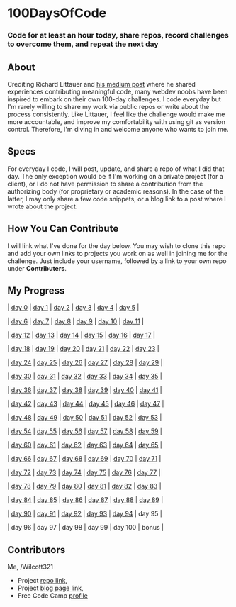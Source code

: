 # 100DaysOfCode
### Code for at least an hour today, share repos, record challenges to overcome them, and repeat the next day

## About
Crediting Richard Littauer and [his medium post](https://medium.com/@richlitt/100-days-of-code-5e9a4dc6d56b) where he shared experiences contributing meaningful code, many webdev noobs have been inspired to embark on their own 100-day challenges. I code everyday but I'm rarely willing to share my work via public repos or write about the process consistently. Like Littauer, I feel like the challenge would make me more accountable, and improve my comfortability with using git as version control. Therefore, I'm diving in and welcome anyone who wants to join me.

## Specs
For everyday I code, I will post, update, and share a repo of what I did that day. The only exception would be if I'm working on a private project (for a client), or I do not have permission to share a contribution from the authorizing body (for proprietary or academic reasons). In the case of the latter, I may only share a few code snippets, or a blog link to a post where I wrote about the project.

## How You Can Contribute
I will link what I've done for the day below. You may wish to clone this repo and add your own links to projects you work on as well in joining me for the challenge. Just include your username, followed by a link to your own repo under **Contributers**.

## My Progress
|  [day 0](http://github.com/Wilcott321/100DaysOfCode)  |  [day 1](http://github.com/Wilcott321/100DaysOfCode/tree/master/JSForm)  |  [day 2](http://github.com/Wilcott321/100DaysOfCode/tree/master/BSPortfolio)  |  [day 3](http://github.com/Wilcott321/100DaysOfCode/tree/master/JSTesting)  |  [day 4](http://github.com/Wilcott321/100DaysOfCode/tree/master/BSPortfolio/index.html)  |  [day 5](http://github.com/Wilcott321/100DaysOfCode/tree/master/BSPortfolio/index.html) |
  
| [day 6](http://github.com/Wilcott321/100DaysOfCode/tree/master/JSDuckett) | [day 7](http://github.com/Wilcott321/100DaysOfCode/blob/master/JSDuckett/OrderForm/css/styles.css)  | [day 8](http://github.com/Wilcott321/100DaysOfCode/tree/master/BSPortfolio/index.html)  | [day 9](http://github.com/Wilcott321/100DaysOfCode/tree/master/BSPortfolio/portfolio.html)  | [day 10](http://github.com/Wilcott321/100DaysOfCode/tree/master/BSPortfolio/portfolio.html) | [day 11](http://github.com/Wilcott321/100DaysOfCode/tree/master/BSPortfolio/services.html) |

| [day 12](https://github.com/Wilcott321/100DaysOfCode/blob/master/JSDuckett/HotelOffer/index.html) | [day 13](http://github.com/100DaysOfCode/tree/master/BSPortfolio/contact.html) | [day 14](https://github.com/Wilcott321/100DaysOfCode/tree/master/IntroAngular) | [day 15](https://github.com/Wilcott321/100DaysOfCode/tree/master/IntroJQ) | [day 16](https://github.com/Wilcott321/100DaysOfCode/tree/master/IntroJQ/demo.html) | [day 17](https://github.com/Wilcott321/100DaysOfCode/tree/master/IntroJQ/demo2.html) |

| [day 18](https://github.com/Wilcott321/100DaysOfCode/tree/master/IntroJQ/buttons.html) | [day 19](https://github.com/Wilcott321/100DaysOfCode/blob/master/BSPortfolio/css/main.css) | [day 20](https://github.com/Wilcott321/100DaysOfCode/tree/master/BSPortfolio/services.html) | [day 21](https://github.com/Wilcott321/100DaysOfCode/tree/master/BSPortfolio/index.html) | [day 22](https://github.com/Wilcott321/100DaysOfCode/tree/master/BSPortfolio/port_one.html) | [day 23](https://github.com/Wilcott321/100DaysOfCode/tree/master/BSPortfolio/port_two.html) |

| [day 24](https://github.com/Wilcott321/100DaysOfCode/tree/master/BSPortfolio/port_three.html) | [day 25](https://github.com/Wilcott321/100DaysOfCode/tree/master/LondonURWD) | [day 26](https://github.com/Wilcott321/100DaysOfCode/tree/master/LondonURWD/photo_album/photos.html) | [day 27](https://github.com/Wilcott321/100DaysOfCode/tree/master/LUAssignments) | [day 28](https://github.com/Wilcott321/100DaysOfCode/tree/master/LUAssignments/first_assignment/tasks.html) | [day 29](https://github.com/Wilcott321/100DaysOfCode/tree/master/LUAssignments) |

| [day 30](https://github.com/Wilcott321/100DaysOfCode/tree/master/BSPortfolio/services.html) | [day 31](https://github.com/Wilcott321/100DaysOfCode/tree/master/BSPortfolio/css/main.css) | [day 32](https://github.com/Wilcott321/100DaysOfCode/tree/master/LondonURWD) | [day 33](https://github.com/Wilcott321/100DaysOfCode/tree/master/LondonURWD/examples/photo_three.html) | [day 34](https://github.com/Wilcott321/100DaysOfCode/tree/master/LondonURWD/photo_gallery) | [day 35](https://github.com/Wilcott321/100DaysOfCode/tree/master/LondonURWD/photo_gallery/js/gallery.js) |

| [day 36](https://github.com/Wilcott321/100DaysOfCode/tree/master/LondonURWD/photo_gallery/js/albums.js) | [day 37](https://github.com/Wilcott321/100DaysOfCode/tree/master/LondonURWD/photo_gallery/js/gallery.js) | [day 38](https://github.com/Wilcott321/100DaysOfCode/tree/master/LondonURWD/examples/searchbox.html) | [day 39](https://github.com/Wilcott321/100DaysOfCode/tree/master/LondonURWD/photo_gallery/index.html) | [day 40](https://github.com/Wilcott321/100DaysOfCode/tree/master/LUAssignments/final_assignment) | [day 41](https://github.com/Wilcott321/100DaysOfCode/tree/master/LUAssignments/final_assignment) |

| [day 42](https://github.com/Wilcott321/100DaysOfCode/tree/master/Templating) | [day 43](https://github.com/Wilcott321/100DaysOfCode/tree/master/Templating/js/data.js) | [day 44](https://github.com/Wilcott321/100DaysOfCode/tree/master/Templating/js/data.js) | [day 45](https://github.com/Wilcott321/100DaysOfCode/tree/master/Templating/js/data.js) | [day 46](https://github.com/Wilcott321/100DaysOfCode/tree/master/Templating/data_demo.html) | [day 47](https://github.com/Wilcott321/100DaysOfCode/tree/master/Templating/data_demo.html) |

| [day 48](https://github.com/Wilcott321/100DaysOfCode/tree/master/Templating/js/script.js) | [day 49](https://github.com/Wilcott321/100DaysOfCode/tree/master/Templating/js/script.js) | [day 50](https://github.com/Wilcott321/100DaysOfCode/tree/master/Templating/css/main.css) | [day 51](https://github.com/Wilcott321/100DaysOfCode/tree/master/Templating/data_demo.html) | [day 52](https://github.com/Wilcott321/100DaysOfCode/tree/master/Templating/js/data.js) | [day 53](https://github.com/Wilcott321/100DaysOfCode/tree/master/CompleteWeb/chapter_one) |

| [day 54](https://github.com/Wilcott321/100DaysOfCode/tree/master/LandingPages/Creative_Template)  | [day 55](https://github.com/Wilcott321/100DaysOfCode/tree/master/LandingPages/Creative_Template) | [day 56](https://github.com/Wilcott321/100DaysOfCode/tree/master/LandingPages/Creative_Template) | [day 57](https://github.com/Wilcott321/100DaysOfCode/tree/master/LandingPages/Creative_Template) | [day 58](https://github.com/Wilcott321/100DaysOfCode/tree/master/LandingPages/Creative_Template) | [day 59](https://github.com/Wilcott321/100DaysOfCode/tree/master/LandingPages/Personal_Template) |

| [day 60](https://github.com/Wilcott321/100DaysOfCode/tree/master/LandingPages/Personal_Template)  | [day 61](https://github.com/Wilcott321/100DaysOfCode/tree/master/LandingPages/Creative_Template/index.html) | [day 62](https://github.com/Wilcott321/100DaysOfCode/tree/master/LandingPages/Creative_Template) | [day 63](https://github.com/Wilcott321/100DaysOfCode/tree/master/LandingPages/Creative_Template) | [day 64](https://github.com/Wilcott321/100DaysOfCode/tree/master/LandingPages/Creative_Template) | [day 65](https://github.com/Wilcott321/100DaysOfCode/tree/master/LandingPages/Creative_Template) |

| [day 66](https://github.com/Wilcott321/100DaysOfCode/tree/master/LandingPages/Personal_Template)  | [day 67](https://github.com/Wilcott321/100DaysOfCode/tree/master/LandingPages/Personal_Template) | [day 68](https://github.com/Wilcott321/100DaysOfCode/tree/master/LandingPages/Personal_Template) | [day 69](https://github.com/Wilcott321/100DaysOfCode/tree/master/LandingPages/Creative_Template) | [day 70](https://github.com/Wilcott321/100DaysOfCode/tree/master/LandingPages/Creative_Template) | [day 71](https://github.com/Wilcott321/100DaysOfCode/tree/master/LandingPages/Creative_Template) |

| [day 72](https://github.com/Wilcott321/100DaysOfCode/tree/master/LandingPages/Creative_Template)  | [day 73](https://www.freecodecamp.com/wilcott321) | [day 74](https://github.com/Wilcott321/100DaysOfCode/tree/master/CompleteWeb/chapter_two) | [day 75](https://github.com/Wilcott321/100DaysOfCode/tree/master/CompleteWeb/chapter_two) | [day 76](https://github.com/Wilcott321/100DaysOfCode/tree/master/CompleteWeb/chapter_two) | [day 77](https://github.com/Wilcott321/100DaysOfCode/tree/master/CompleteWeb/chapter_two) |

| [day 78](https://github.com/Wilcott321/100DaysOfCode/tree/master/CompleteWeb/chapter_two)  | [day 79](https://www.freecodecamp.com/wilcott321) | [day 80](http://codepen.io/SheThrives11/full/GZONXq/) | [day 81](https://www.freecodecamp.com/wilcott321) | [day 82](http://www.freecodecamp.com/Wilcott321) | [day 83](http://github.com/Wilcott321/100DaysOfCode/tree/master/CompleteWeb/chapter_two) |

| [day 84](http://www.freecodecamp.com/Wilcott321)  | [day 85](https://github.com/Wilcott321/100DaysOfCode/tree/master/IntroJQ) | [day 86](https://github.com/Wilcott321/100DaysOfCode/tree/master/IntroJQ) | [day 87](https://github.com/Wilcott321/100DaysOfCode/tree/master/BookApp) | [day 88](https://github.com/Wilcott321/100DaysOfCode/tree/master/BookApp) | [day 89](https://www.freecodecamp.com/Wilcott321) |

| [day 90](https://github.com/Wilcott321/100DaysOfCode/tree/master/BookApp)  | [day 91](https://www.freecodecamp.com/Wilcott321) | [day 92](https://github.com/Wilcott321/100DaysOfCode/tree/master/PrinceTribute) | [day 93](https://github.com/Wilcott321/100DaysOfCode/tree/master/PrinceTribute) | [day 94](http://www.freecodecamp.com/Wilcott321) | day 95 |

| day 96  | day 97 | day 98 | day 99 | day 100 | bonus |

## Contributors
Me, /Wilcott321 
* Project [repo link](http://github.com/Wilcott321/100DaysOfCode), 
* Project [blog page link](http://ourcodeblog.com/100daysofcode),
* Free Code Camp [profile](http://freecodecamp.com/wilcott321)
